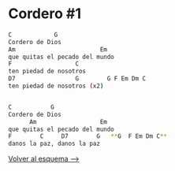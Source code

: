 # Cordero #1

```bash hl_lines="10-18 29-37"
C            G
Cordero de Dios
Am                        Em
que quitas el pecado del mundo
F                  C
ten piedad de nosotros
D7                 G        G F Em Dm C
ten piedad de nosotros (x2)


C           G
Cordero de Dios
      Am                  Em
que quitas el pecado del mundo
F        C     D7        G   **G  F Em Dm C**
danos la paz, danos la paz
```

[Volver al esquema -->](../index.md)
